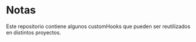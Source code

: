 # Notas

Este repositorio contiene algunos customHooks que pueden ser reutilizados en distintos proyectos.